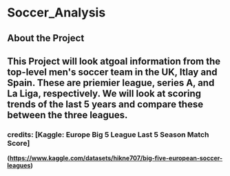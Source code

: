 # Soccer_Analysis
## About the Project
## This Project will look atgoal information from the top-level men's soccer team in the UK, Itlay and Spain. These are priemier league, series A, and La Liga, respectively. We will look at scoring trends of the last 5 years and compare these between the three leagues.
### credits: **[Kaggle: Europe Big 5 League Last 5 Season Match Score]**
**(https://www.kaggle.com/datasets/hikne707/big-five-european-soccer-leagues)**
